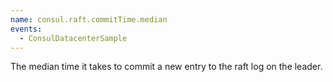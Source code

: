 ```yaml
---
name: consul.raft.commitTime.median
events:
  - ConsulDatacenterSample
---
```


The median time it takes to commit a new entry to the raft log on the leader.